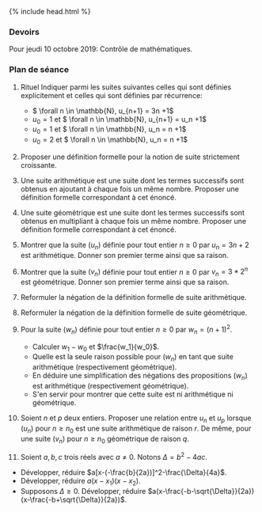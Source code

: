 {% include head.html %}

### Devoirs

Pour jeudi 10 octobre 2019: Contrôle de mathématiques.

### Plan de séance

1. Rituel Indiquer parmi les suites suivantes celles qui sont définies explicitement et celles qui sont définies par récurrence:
    * $ \forall n \in \mathbb{N}, u_{n+1} = 3n +1$
    * $u_0 = 1$ et $ \forall n \in \mathbb{N}, u_{n+1} = u_n +1$
    * $u_0 = 1$ et $ \forall n \in \mathbb{N}, u_n = n +1$
    * $u_0 = 2$ et $ \forall n \in \mathbb{N}, u_n = n +1$
        
1. Proposer une définition formelle pour la notion de suite strictement croissante.

1. Une suite arithmétique est une suite dont les termes successifs sont obtenus en ajoutant à chaque fois un même nombre. Proposer une définition formelle correspondant à cet énoncé.

1. Une suite géométrique est une suite dont les termes successifs sont obtenus en multipliant à chaque fois un même nombre. Proposer une définition formelle correspondant à cet énoncé.

1. Montrer que la suite $(u_n)$ définie pour tout entier $n \geq 0$ par $u_n=3n+2$ est arithmétique. Donner son premier terme ainsi que sa raison.

1. Montrer que la suite $(v_n)$ définie pour tout entier $n \geq 0$ par $v_n=3*2^n$ est géométrique. Donner son premier terme ainsi que sa raison.

1. Reformuler la négation de la définition formelle de suite arithmétique.

1. Reformuler la négation de la définition formelle de suite géométrique.

1. Pour la suite $(w_n)$ définie pour tout entier $n \geq 0$ par $w_n=(n+1)^2$. 
   * Calculer $w_1-w_0$ et $\frac{w_1}{w_0}$.
   * Quelle est la seule raison possible pour $(w_n)$ en tant que suite arithmétique (respectivement géométrique).
   * En déduire une simplification des négations des propositions $(w_n)$ est arithmétique (respectivement géométrique).
   * S'en servir pour montrer que cette suite est ni arithmétique ni géométrique.

1. Soient $n$ et $p$ deux entiers. Proposer une relation entre $u_n$ et $u_p$ lorsque $(u_n)$ pour $n \geq n_0$ est une suite arithmétique de raison $r$. De même, pour une suite $(v_n)$ pour ${n \geq n_0}$ géométrique de raison $q$.

1. Soient $a,b,c$ trois réels avec $a \neq 0$. Notons $\Delta=b^2-4ac$. 
 * Développer, réduire $a[x-(-\frac{b}{2a})]^2-\frac{\Delta}{4a}$.
 * Développer, réduire $a(x-x_1)(x-x_2)$.
 * Supposons $\Delta \geq 0$. Développer, réduire $a(x-\frac{-b-\sqrt{\Delta}}{2a})(x-\frac{-b+\sqrt{\Delta}}{2a})$.

